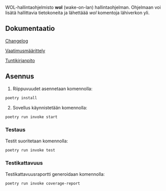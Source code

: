 WOL-hallintaohjelmisto
**wol** (wake-on-lan) hallintaohjelman. Ohjelmaan voi lisätä hallittavia tietokoneita ja lähettäää *wol* komentoja lähiverkon yli.

## Dokumentaatio

[Changelog](https://github.com/lxhelmer/ot-harjoitus/blob/main/changelog.md)

[Vaatimusmäärittely](https://github.com/lxhelmer/ot-harjoitus/blob/main/dokumentaatio/vaatimusmaarittely.md)

[Tuntikirjanpito](https://github.com/lxhelmer/ot-harjoitus/blob/main/dokumentaatio/tuntikirjanpito.md)



## Asennus

1. Riippuvuudet asennetaan komennolla:

```bash
poetry install
```

2. Sovellus käynnistetään komennolla:

```bash
poetry run invoke start
```

### Testaus

Testit suoritetaan komennolla:

```bash
poetry run invoke test
```

### Testikattavuus

Testikattavuusraportti generoidaan komennolla:

```bash
poetry run invoke coverage-report
```

